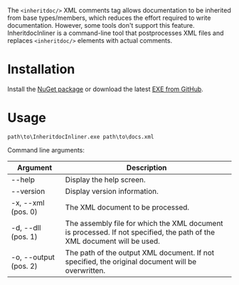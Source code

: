 The `<inheritdoc/>` XML comments tag allows documentation to be inherited from
base types/members, which reduces the effort required to write documentation.
However, some tools don't support this feature. InheritdocInliner is a
command-line tool that postprocesses XML files and replaces `<inheritdoc/>`
elements with actual comments.

# Installation
Install the [NuGet package](https://www.nuget.org/packages/InheritdocInliner/)
or download the latest
[EXE from GitHub](https://github.com/Artees/InheritdocInliner/releases).

# Usage
`path\to\InheritdocInliner.exe path\to\docs.xml`

Command line arguments:

| Argument              | Description                                                                                                             |
| --------------------- | ----------------------------------------------------------------------------------------------------------------------- |
| --help                | Display the help screen.                                                                                                |
| --version             | Display version information.                                                                                            |
| -x, --xml (pos. 0)    | The XML document to be processed.                                                                                       |
| -d, --dll (pos. 1)    | The assembly file for which the XML document is processed. If not specified, the path of the XML document will be used. |
| -o, --output (pos. 2) | The path of the output XML document. If not specified, the original document will be overwritten.                       |
